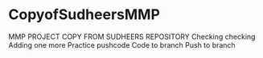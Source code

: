 # CopyofSudheersMMP
MMP PROJECT COPY FROM SUDHEERS REPOSITORY
Checking checking
Adding one more
Practice pushcode
Code to branch
Push to branch
